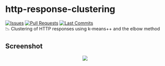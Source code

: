 # http-response-clustering
[![Issues](https://img.shields.io/github/issues/manmolecular/http-response-clustering)](https://github.com/manmolecular/http-response-clustering/issues)
[![Pull Requests](https://img.shields.io/github/issues-pr/manmolecular/http-response-clustering)](https://github.com/manmolecular/http-response-clustering/pulls)
[![Last Commits](https://img.shields.io/github/last-commit/manmolecular/http-response-clustering)](https://github.com/manmolecular/http-response-clustering/commits/master)  
:chart_with_downwards_trend: Clustering of HTTP responses using k-means++ and the elbow method 

## Screenshot

<p align="center">
  <img src="https://raw.githubusercontent.com/manmolecular/http-response-clustering/master/assets/screenshot-1.jpg">
</p> 

